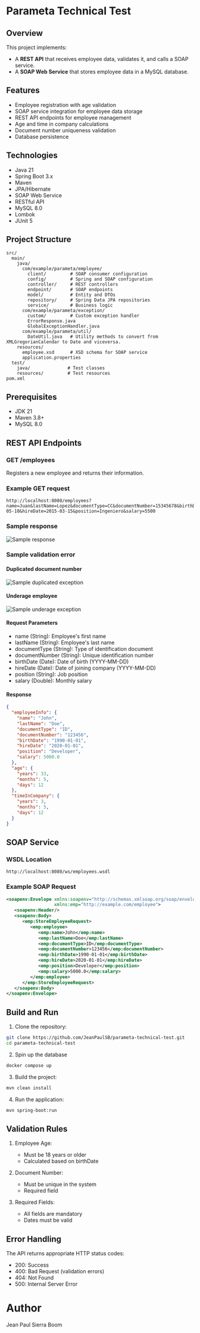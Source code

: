 # Parameta Technical Test

## Overview

This project implements:

- A **REST API** that receives employee data, validates it, and calls a SOAP service.
- A **SOAP Web Service** that stores employee data in a MySQL database.

## Features

- Employee registration with age validation
- SOAP service integration for employee data storage
- REST API endpoints for employee management
- Age and time in company calculations
- Document number uniqueness validation
- Database persistence

## Technologies

- Java 21
- Spring Boot 3.x
- Maven
- JPA/Hibernate
- SOAP Web Service
- RESTful API
- MySQL 8.0
- Lombok
- JUnit 5

## Project Structure

```
src/
  main/
    java/
      com/example/parameta/employee/
        client/         # SOAP consumer configuration
        config/         # Spring and SOAP configuration
        controller/     # REST controllers
        endpoint/       # SOAP endpoints
        model/          # Entity and DTOs
        repository/     # Spring Data JPA repositories
        service/        # Business logic
      com/example/parameta/exception/
        custom/         # Custom exception handler
        ErrorResponse.java
        GlobalExceptionHandler.java
      com/example/parameta/util/
        DateUtil.java   # Utility methods to convert from XMLGregorianCalendar to Date and viceversa.
    resources/
      employee.xsd      # XSD schema for SOAP service
      application.properties
  test/
    java/              # Test classes
    resources/         # Test resources
pom.xml
```

## Prerequisites

- JDK 21
- Maven 3.8+
- MySQL 8.0

## REST API Endpoints

### GET /employees

Registers a new employee and returns their information.

### Example GET request

```
http://localhost:8080/employees?name=Juan&lastName=Lopez&documentType=CC&documentNumber=15345678&birthDate=1990-05-10&hireDate=2015-03-15&position=Ingeniero&salary=5500
```

### Sample response

![Sample response](https://i.imgur.com/e7dA4a5.png)

### Sample validation error

#### Duplicated document number

![Sample duplicated exception](https://i.imgur.com/uWEOowv.png)

#### Underage employee

![Sample underage exception](https://i.imgur.com/AUtL5IF.png)

#### Request Parameters

- name (String): Employee's first name
- lastName (String): Employee's last name
- documentType (String): Type of identification document
- documentNumber (String): Unique identification number
- birthDate (Date): Date of birth (YYYY-MM-DD)
- hireDate (Date): Date of joining company (YYYY-MM-DD)
- position (String): Job position
- salary (Double): Monthly salary

#### Response

```json
{
  "employeeInfo": {
    "name": "John",
    "lastName": "Doe",
    "documentType": "ID",
    "documentNumber": "123456",
    "birthDate": "1990-01-01",
    "hireDate": "2020-01-01",
    "position": "Developer",
    "salary": 5000.0
  },
  "age": {
    "years": 33,
    "months": 5,
    "days": 12
  },
  "timeInCompany": {
    "years": 3,
    "months": 5,
    "days": 12
  }
}
```

## SOAP Service

### WSDL Location

```
http://localhost:8080/ws/employees.wsdl
```

### Example SOAP Request

```xml
<soapenv:Envelope xmlns:soapenv="http://schemas.xmlsoap.org/soap/envelope/"
                  xmlns:emp="http://example.com/employee">
   <soapenv:Header/>
   <soapenv:Body>
      <emp:StoreEmployeeRequest>
         <emp:employee>
            <emp:name>John</emp:name>
            <emp:lastName>Doe</emp:lastName>
            <emp:documentType>ID</emp:documentType>
            <emp:documentNumber>123456</emp:documentNumber>
            <emp:birthDate>1990-01-01</emp:birthDate>
            <emp:hireDate>2020-01-01</emp:hireDate>
            <emp:position>Developer</emp:position>
            <emp:salary>5000.0</emp:salary>
         </emp:employee>
      </emp:StoreEmployeeRequest>
   </soapenv:Body>
</soapenv:Envelope>
```

## Build and Run

1. Clone the repository:

```bash
git clone https://github.com/JeanPaulSB/parameta-technical-test.git
cd parameta-technical-test
```

2. Spin up the database

```bash
docker compose up
```

3. Build the project:

```bash
mvn clean install
```

4. Run the application:

```bash
mvn spring-boot:run
```

## Validation Rules

1. Employee Age:

   - Must be 18 years or older
   - Calculated based on birthDate

2. Document Number:

   - Must be unique in the system
   - Required field

3. Required Fields:
   - All fields are mandatory
   - Dates must be valid

## Error Handling

The API returns appropriate HTTP status codes:

- 200: Success
- 400: Bad Request (validation errors)
- 404: Not Found
- 500: Internal Server Error

# Author

Jean Paul Sierra Boom
